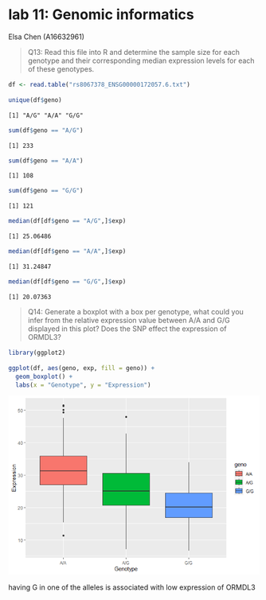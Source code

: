 # lab 11: Genomic informatics
Elsa Chen (A16632961)

> Q13: Read this file into R and determine the sample size for each
> genotype and their corresponding median expression levels for each of
> these genotypes.

``` r
df <- read.table("rs8067378_ENSG00000172057.6.txt")
```

``` r
unique(df$geno)
```

    [1] "A/G" "A/A" "G/G"

``` r
sum(df$geno == "A/G")
```

    [1] 233

``` r
sum(df$geno == "A/A")
```

    [1] 108

``` r
sum(df$geno == "G/G")
```

    [1] 121

``` r
median(df[df$geno == "A/G",]$exp)
```

    [1] 25.06486

``` r
median(df[df$geno == "A/A",]$exp)
```

    [1] 31.24847

``` r
median(df[df$geno == "G/G",]$exp)
```

    [1] 20.07363

> Q14: Generate a boxplot with a box per genotype, what could you infer
> from the relative expression value between A/A and G/G displayed in
> this plot? Does the SNP effect the expression of ORMDL3?

``` r
library(ggplot2)
```

``` r
ggplot(df, aes(geno, exp, fill = geno)) +
  geom_boxplot() +
  labs(x = "Genotype", y = "Expression")
```

![](lab11_files/figure-commonmark/unnamed-chunk-5-1.png)

having G in one of the alleles is associated with low expression of
ORMDL3
